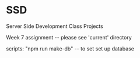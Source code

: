 # SSD
Server Side Development Class Projects

Week 7 assignment -- please see 'current' directory

scripts: 
"npm run make-db" -- to set set up database
